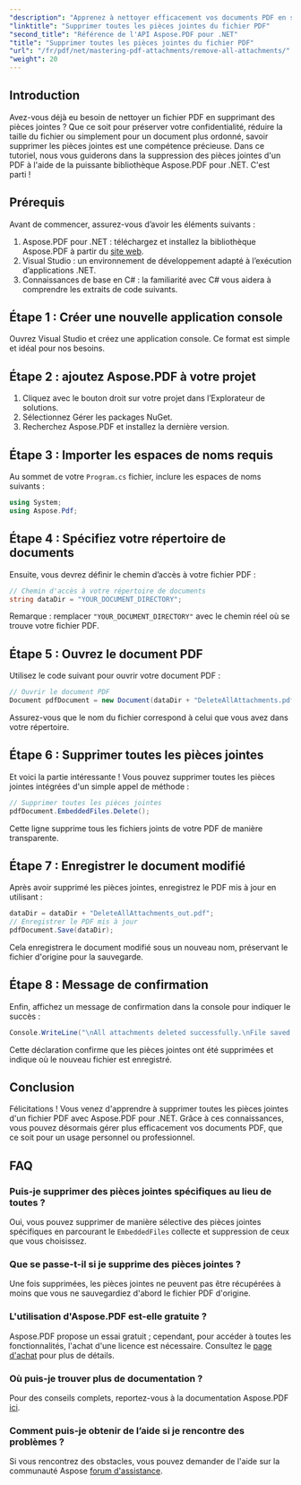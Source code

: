 ```yaml
---
"description": "Apprenez à nettoyer efficacement vos documents PDF en supprimant toutes les pièces jointes grâce à la bibliothèque Aspose.PDF pour .NET. Ce tutoriel étape par étape couvre toutes les étapes, de la configuration à l'exécution."
"linktitle": "Supprimer toutes les pièces jointes du fichier PDF"
"second_title": "Référence de l'API Aspose.PDF pour .NET"
"title": "Supprimer toutes les pièces jointes du fichier PDF"
"url": "/fr/pdf/net/mastering-pdf-attachments/remove-all-attachments/"
"weight": 20
---
```


## Introduction

Avez-vous déjà eu besoin de nettoyer un fichier PDF en supprimant des pièces jointes ? Que ce soit pour préserver votre confidentialité, réduire la taille du fichier ou simplement pour un document plus ordonné, savoir supprimer les pièces jointes est une compétence précieuse. Dans ce tutoriel, nous vous guiderons dans la suppression des pièces jointes d'un PDF à l'aide de la puissante bibliothèque Aspose.PDF pour .NET. C'est parti !

## Prérequis

Avant de commencer, assurez-vous d’avoir les éléments suivants :

1. Aspose.PDF pour .NET : téléchargez et installez la bibliothèque Aspose.PDF à partir du [site web](https://releases.aspose.com/pdf/net/).
2. Visual Studio : un environnement de développement adapté à l’exécution d’applications .NET.
3. Connaissances de base en C# : la familiarité avec C# vous aidera à comprendre les extraits de code suivants.

## Étape 1 : Créer une nouvelle application console

Ouvrez Visual Studio et créez une application console. Ce format est simple et idéal pour nos besoins.

## Étape 2 : ajoutez Aspose.PDF à votre projet

1. Cliquez avec le bouton droit sur votre projet dans l’Explorateur de solutions.
2. Sélectionnez Gérer les packages NuGet.
3. Recherchez Aspose.PDF et installez la dernière version.

## Étape 3 : Importer les espaces de noms requis

Au sommet de votre `Program.cs` fichier, inclure les espaces de noms suivants :

```csharp
using System;
using Aspose.Pdf;
```

## Étape 4 : Spécifiez votre répertoire de documents

Ensuite, vous devrez définir le chemin d’accès à votre fichier PDF :

```csharp
// Chemin d'accès à votre répertoire de documents
string dataDir = "YOUR_DOCUMENT_DIRECTORY";
```

Remarque : remplacer `"YOUR_DOCUMENT_DIRECTORY"` avec le chemin réel où se trouve votre fichier PDF.

## Étape 5 : Ouvrez le document PDF

Utilisez le code suivant pour ouvrir votre document PDF :

```csharp
// Ouvrir le document PDF
Document pdfDocument = new Document(dataDir + "DeleteAllAttachments.pdf");
```

Assurez-vous que le nom du fichier correspond à celui que vous avez dans votre répertoire.

## Étape 6 : Supprimer toutes les pièces jointes

Et voici la partie intéressante ! Vous pouvez supprimer toutes les pièces jointes intégrées d'un simple appel de méthode :

```csharp
// Supprimer toutes les pièces jointes
pdfDocument.EmbeddedFiles.Delete();
```

Cette ligne supprime tous les fichiers joints de votre PDF de manière transparente.

## Étape 7 : Enregistrer le document modifié

Après avoir supprimé les pièces jointes, enregistrez le PDF mis à jour en utilisant :

```csharp
dataDir = dataDir + "DeleteAllAttachments_out.pdf";
// Enregistrer le PDF mis à jour
pdfDocument.Save(dataDir);
```

Cela enregistrera le document modifié sous un nouveau nom, préservant le fichier d'origine pour la sauvegarde.

## Étape 8 : Message de confirmation

Enfin, affichez un message de confirmation dans la console pour indiquer le succès :

```csharp
Console.WriteLine("\nAll attachments deleted successfully.\nFile saved at " + dataDir);
```

Cette déclaration confirme que les pièces jointes ont été supprimées et indique où le nouveau fichier est enregistré.

## Conclusion

Félicitations ! Vous venez d'apprendre à supprimer toutes les pièces jointes d'un fichier PDF avec Aspose.PDF pour .NET. Grâce à ces connaissances, vous pouvez désormais gérer plus efficacement vos documents PDF, que ce soit pour un usage personnel ou professionnel.

## FAQ

### Puis-je supprimer des pièces jointes spécifiques au lieu de toutes ?
Oui, vous pouvez supprimer de manière sélective des pièces jointes spécifiques en parcourant le `EmbeddedFiles` collecte et suppression de ceux que vous choisissez.

### Que se passe-t-il si je supprime des pièces jointes ?
Une fois supprimées, les pièces jointes ne peuvent pas être récupérées à moins que vous ne sauvegardiez d'abord le fichier PDF d'origine.

### L'utilisation d'Aspose.PDF est-elle gratuite ?
Aspose.PDF propose un essai gratuit ; cependant, pour accéder à toutes les fonctionnalités, l'achat d'une licence est nécessaire. Consultez le [page d'achat](https://purchase.aspose.com/buy) pour plus de détails.

### Où puis-je trouver plus de documentation ?
Pour des conseils complets, reportez-vous à la documentation Aspose.PDF [ici](https://reference.aspose.com/pdf/net/).

### Comment puis-je obtenir de l’aide si je rencontre des problèmes ?
Si vous rencontrez des obstacles, vous pouvez demander de l'aide sur la communauté Aspose [forum d'assistance](https://forum.aspose.com/c/pdf/10).